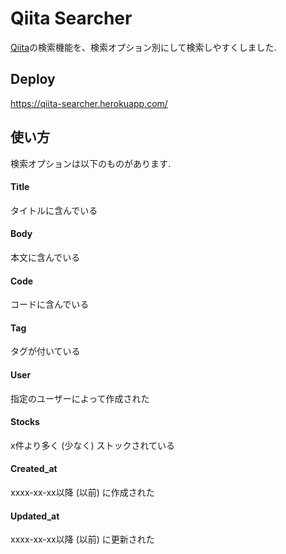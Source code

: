 # Qiita Searcher

[Qiita](https://qiita.com)の検索機能を、検索オプション別にして検索しやすくしました.

## Deploy
https://qiita-searcher.herokuapp.com/

## 使い方
検索オプションは以下のものがあります.

#### Title
タイトルに含んでいる

#### Body
本文に含んでいる

#### Code
コードに含んでいる

#### Tag
タグが付いている

#### User
指定のユーザーによって作成された

#### Stocks
x件より多く (少なく) ストックされている

#### Created_at
xxxx-xx-xx以降 (以前) に作成された

#### Updated_at
xxxx-xx-xx以降 (以前) に更新された
